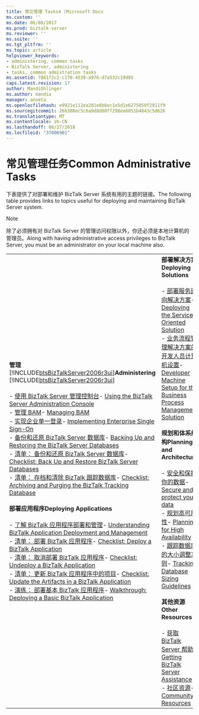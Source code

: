 ```yaml
---
title: 常见管理 Tasks4 |Microsoft Docs
ms.custom: ''
ms.date: 06/08/2017
ms.prod: biztalk-server
ms.reviewer: ''
ms.suite: ''
ms.tgt_pltfrm: ''
ms.topic: article
helpviewer_keywords:
- administering, common tasks
- BizTalk Server, administering
- tasks, common admistration tasks
ms.assetid: 7861f2c2-c178-4539-a976-d7a532c19d85
caps.latest.revision: 17
author: MandiOhlinger
ms.author: mandia
manager: anneta
ms.openlocfilehash: e9921e112ea201e8b6ec1e5d1e6275050f2911f9
ms.sourcegitcommit: 266308ec5c6a9d8d80ff298ee6051b4843c5d626
ms.translationtype: MT
ms.contentlocale: zh-CN
ms.lasthandoff: 06/27/2018
ms.locfileid: "37006901"
---
```

# <a name="common-administrative-tasks"></a><span data-ttu-id="28dd5-102">常见管理任务</span><span class="sxs-lookup"><span data-stu-id="28dd5-102">Common Administrative Tasks</span></span>
<span data-ttu-id="28dd5-103">下表提供了对部署和维护 BizTalk Server 系统有用的主题的链接。</span><span class="sxs-lookup"><span data-stu-id="28dd5-103">The following table provides links to topics useful for deploying and maintaining BizTalk Server system.</span></span>  

> [!NOTE]
>  <span data-ttu-id="28dd5-104">除了必须拥有对 BizTalk Server 的管理访问权限以外，你还必须是本地计算机的管理员。</span><span class="sxs-lookup"><span data-stu-id="28dd5-104">Along with having administrative access privileges to BizTalk Server, you must be an administrator on your local machine also.</span></span>  

|                                                                                                                                                                                                                                                                                                                                                                                                                                                                                                                                                                                                                                                                                                                                                                                                                                                                                                                                                                                                                                                                                                                                                                                                                                                                                                                                                                                                                                                                                                       |                                                                                                                                                                                                                                                                                                                                                                                                                                                                                                                                                                                                                                                                                                                                                                                                                                             |
|-------------------------------------------------------------------------------------------------------------------------------------------------------------------------------------------------------------------------------------------------------------------------------------------------------------------------------------------------------------------------------------------------------------------------------------------------------------------------------------------------------------------------------------------------------------------------------------------------------------------------------------------------------------------------------------------------------------------------------------------------------------------------------------------------------------------------------------------------------------------------------------------------------------------------------------------------------------------------------------------------------------------------------------------------------------------------------------------------------------------------------------------------------------------------------------------------------------------------------------------------------------------------------------------------------------------------------------------------------------------------------------------------------------------------------------------------------------------------------------------------------|---------------------------------------------------------------------------------------------------------------------------------------------------------------------------------------------------------------------------------------------------------------------------------------------------------------------------------------------------------------------------------------------------------------------------------------------------------------------------------------------------------------------------------------------------------------------------------------------------------------------------------------------------------------------------------------------------------------------------------------------------------------------------------------------------------------------------------------------|
| <span data-ttu-id="28dd5-105">**管理**  [!INCLUDE[btsBizTalkServer2006r3ui](../includes/btsbiztalkserver2006r3ui-md.md)]</span><span class="sxs-lookup"><span data-stu-id="28dd5-105">**Administering**  [!INCLUDE[btsBizTalkServer2006r3ui](../includes/btsbiztalkserver2006r3ui-md.md)]</span></span><br /><br /> <span data-ttu-id="28dd5-106">-   [使用 BizTalk Server 管理控制台](../core/using-the-biztalk-server-administration-console.md)</span><span class="sxs-lookup"><span data-stu-id="28dd5-106">-   [Using the BizTalk Server Administration Console](../core/using-the-biztalk-server-administration-console.md)</span></span><br /><span data-ttu-id="28dd5-107">-   [管理 BAM](../core/managing-bam.md)</span><span class="sxs-lookup"><span data-stu-id="28dd5-107">-   [Managing BAM](../core/managing-bam.md)</span></span><br /><span data-ttu-id="28dd5-108">-   [实现企业单一登录](../core/implementing-enterprise-single-sign-on.md)</span><span class="sxs-lookup"><span data-stu-id="28dd5-108">-   [Implementing Enterprise Single Sign-On](../core/implementing-enterprise-single-sign-on.md)</span></span><br /><span data-ttu-id="28dd5-109">-   [备份和还原 BizTalk Server 数据库](../core/backing-up-and-restoring-the-biztalk-server-databases.md)</span><span class="sxs-lookup"><span data-stu-id="28dd5-109">-   [Backing Up and Restoring the BizTalk Server Databases](../core/backing-up-and-restoring-the-biztalk-server-databases.md)</span></span><br /><span data-ttu-id="28dd5-110">-   [清单： 备份和还原 BizTalk Server 数据库](../core/checklist-back-up-and-restore-biztalk-server-databases.md)</span><span class="sxs-lookup"><span data-stu-id="28dd5-110">-   [Checklist: Back Up and Restore BizTalk Server Databases](../core/checklist-back-up-and-restore-biztalk-server-databases.md)</span></span><br /><span data-ttu-id="28dd5-111">-   [清单： 存档和清除 BizTalk 跟踪数据库](../core/checklist-archiving-and-purging-the-biztalk-tracking-database.md)</span><span class="sxs-lookup"><span data-stu-id="28dd5-111">-   [Checklist: Archiving and Purging the BizTalk Tracking Database](../core/checklist-archiving-and-purging-the-biztalk-tracking-database.md)</span></span><br /><br /> <span data-ttu-id="28dd5-112">**部署应用程序**</span><span class="sxs-lookup"><span data-stu-id="28dd5-112">**Deploying Applications**</span></span><br /><br /> <span data-ttu-id="28dd5-113">-   [了解 BizTalk 应用程序部署和管理](../core/understanding-biztalk-application-deployment-and-management.md)</span><span class="sxs-lookup"><span data-stu-id="28dd5-113">-   [Understanding BizTalk Application Deployment and Management](../core/understanding-biztalk-application-deployment-and-management.md)</span></span><br /><span data-ttu-id="28dd5-114">-   [清单： 部署 BizTalk 应用程序](../core/checklist-deploy-a-biztalk-application.md)</span><span class="sxs-lookup"><span data-stu-id="28dd5-114">-   [Checklist: Deploy a BizTalk Application](../core/checklist-deploy-a-biztalk-application.md)</span></span><br /><span data-ttu-id="28dd5-115">-   [清单： 取消部署 BizTalk 应用程序](../core/checklist-undeploy-a-biztalk-application.md)</span><span class="sxs-lookup"><span data-stu-id="28dd5-115">-   [Checklist: Undeploy a BizTalk Application](../core/checklist-undeploy-a-biztalk-application.md)</span></span><br /><span data-ttu-id="28dd5-116">-   [清单： 更新 BizTalk 应用程序中的项目](../core/checklist-update-the-artifacts-in-a-biztalk-application.md)</span><span class="sxs-lookup"><span data-stu-id="28dd5-116">-   [Checklist: Update the Artifacts in a BizTalk Application](../core/checklist-update-the-artifacts-in-a-biztalk-application.md)</span></span><br /><span data-ttu-id="28dd5-117">-   [演练： 部署基本 BizTalk 应用程序](../core/walkthrough-deploying-a-basic-biztalk-application.md)</span><span class="sxs-lookup"><span data-stu-id="28dd5-117">-   [Walkthrough: Deploying a Basic BizTalk Application](../core/walkthrough-deploying-a-basic-biztalk-application.md)</span></span> | <span data-ttu-id="28dd5-118">**部署解决方案**</span><span class="sxs-lookup"><span data-stu-id="28dd5-118">**Deploying Solutions**</span></span><br /><br /> <span data-ttu-id="28dd5-119">-   [部署服务面向解决方案](../core/deploying-the-service-oriented-solution.md)</span><span class="sxs-lookup"><span data-stu-id="28dd5-119">-   [Deploying the Service Oriented Solution](../core/deploying-the-service-oriented-solution.md)</span></span><br /><span data-ttu-id="28dd5-120">-   [业务流程管理解决方案的开发人员计算机设置](../core/developer-machine-setup-for-the-business-process-management-solution.md)</span><span class="sxs-lookup"><span data-stu-id="28dd5-120">-   [Developer Machine Setup for the Business Process Management Solution](../core/developer-machine-setup-for-the-business-process-management-solution.md)</span></span><br /><br /> <span data-ttu-id="28dd5-121">**规划和体系结构**</span><span class="sxs-lookup"><span data-stu-id="28dd5-121">**Planning and Architecture**</span></span><br /><br /> <span data-ttu-id="28dd5-122">-   [安全和保护你的数据](../core/secure-and-protect-your-biztalk-messages.md)</span><span class="sxs-lookup"><span data-stu-id="28dd5-122">-   [Secure and protect your data](../core/secure-and-protect-your-biztalk-messages.md)</span></span><br /><span data-ttu-id="28dd5-123">-   [规划高可用性](../core/planning-for-high-availability3.md)</span><span class="sxs-lookup"><span data-stu-id="28dd5-123">-   [Planning for High Availability](../core/planning-for-high-availability3.md)</span></span><br /><span data-ttu-id="28dd5-124">-   [跟踪数据库的大小调整准则](../core/tracking-database-sizing-guidelines.md)</span><span class="sxs-lookup"><span data-stu-id="28dd5-124">-   [Tracking Database Sizing Guidelines](../core/tracking-database-sizing-guidelines.md)</span></span><br /><br /> <span data-ttu-id="28dd5-125">**其他资源**</span><span class="sxs-lookup"><span data-stu-id="28dd5-125">**Other Resources**</span></span><br /><br /> <span data-ttu-id="28dd5-126">-   [获取 BizTalk Server 帮助](../core/getting-biztalk-server-assistance.md)</span><span class="sxs-lookup"><span data-stu-id="28dd5-126">-   [Getting BizTalk Server Assistance](../core/getting-biztalk-server-assistance.md)</span></span><br /><span data-ttu-id="28dd5-127">-   [社区资源](../core/community-resources5.md)</span><span class="sxs-lookup"><span data-stu-id="28dd5-127">-   [Community Resources](../core/community-resources5.md)</span></span> |


